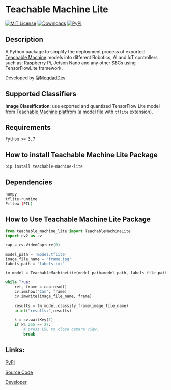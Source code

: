 # Teachable Machine Lite

[![MIT License](https://img.shields.io/badge/License-MIT-green.svg)](https://choosealicense.com/licenses/mit/)
[![Downloads](https://static.pepy.tech/badge/teachable-machine-lite)](https://pepy.tech/project/teachable-machine-lite)
[![PyPI](https://img.shields.io/pypi/v/teachable-machine-lite)](https://pypi.org/project/teachable-machine-lite/)

## Description

A Python package to simplify the deployment process of exported [Teachable Machine](https://teachablemachine.withgoogle.com/) models into different Robotics, AI and IoT controllers such as: Raspberry Pi, Jetson Nano and any other SBCs using TensorFlowLite framework.

Developed by [@MeqdadDev](https://www.github.com/MeqdadDev)

## Supported Classifiers

**Image Classification**: use exported and quantized TensorFlow Lite model from [Teachable Machine platfrom](https://teachablemachine.withgoogle.com/) (a model file with `tflite` extension).


## Requirements

```
Python >= 3.7
```

## How to install Teachable Machine Lite Package

```bash
pip install teachable-machine-lite
```

## Dependencies

```bash
numpy
tflite-runtime
Pillow (PIL)
```

## How to Use Teachable Machine Lite Package

```python
from teachable_machine_lite import TeachableMachineLite
import cv2 as cv

cap = cv.VideoCapture(0)

model_path = 'model.tflite'
image_file_name = "frame.jpg"
labels_path = "labels.txt"

tm_model = TeachableMachineLite(model_path=model_path, labels_file_path=labels_path)

while True:
    ret, frame = cap.read()
    cv.imshow('Cam', frame)
    cv.imwrite(image_file_name, frame)
    
    results = tm_model.classify_frame(image_file_name)
    print("results:",results)
    
    k = cv.waitKey(1)
    if k% 255 == 27:
        # press ESC to close camera view.
        break
```

## Links:

[PyPI](https://pypi.org/project/teachable-machine-lite/)

[Source Code](https://github.com/MeqdadDev/teachable-machine-lite)

[Developer](https://github.com/MeqdadDev)
